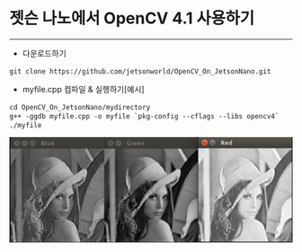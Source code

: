 # 젯슨 나노에서 OpenCV 4.1 사용하기
***
* 다운로드하기
```
git clone https://github.com/jetsonworld/OpenCV_On_JetsonNano.git
```

* myfile.cpp 컴파일 & 실행하기[예시]
```
cd OpenCV_On_JetsonNano/mydirectory
g++ -ggdb myfile.cpp -o myfile `pkg-config --cflags --libs opencv4`
./myfile
```

![splitColorChannels.png](https://raw.githubusercontent.com/jetsonworld/OpenCV_On_JetsonNano/master/02_Mat_Class/splitColorChannels.png)
